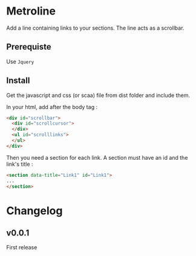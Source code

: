 # Metroline

Add a line containing links to your sections. The line acts as a scrollbar.

## Prerequiste

Use `Jquery`

## Install

Get the javascript and css (or scaa) file from dist folder and include them.

In your html, add after the body tag :

```html
<div id="scrollbar">
  <div id="scrollcursor">
  </div>
  <ul id="scrolllinks">
  </ul>
</div>
```

Then you need a section for each link. A section must have an id and the link's title :

```html
<section data-title="Link1" id="Link1">
...
</section>
```

# Changelog

## v0.0.1

First release
